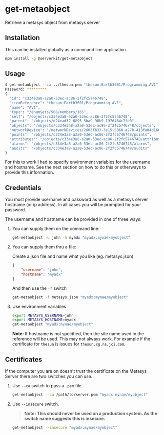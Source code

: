 # get-metaobject

Retrieve a metasys object from metasys server

## Installation

This can be installed globally as a command line application.

```bash
npm install -g @serverkit/get-metaobject
```

## Usage

```bash
$ get-metaobject --ca ../thesun.pem "thesun:Earth3601/Programming.AV1"
Password: *********
{
  "id": "c334e3a8-a2a0-53ec-ac86-2f2fc5746748",
  "itemReference": "thesun:Earth3601/Programming.AV1",
  "name": "AV1",
  "type": "/enumSets/508/members/165",
  "self": "/objects/c334e3a8-a2a0-53ec-ac86-2f2fc5746748",
  "parent": "/objects/d24ead32-6895-5ba9-90b9-1976464c7fe0",
  "objects": "/objects/c334e3a8-a2a0-53ec-ac86-2f2fc5746748/objects",
  "networkDevice": "/networkDevices/2603fb33-3e15-5360-a27b-413fa04d166f",
  "points": "/objects/c334e3a8-a2a0-53ec-ac86-2f2fc5746748/points",
  "attributes": "/objects/c334e3a8-a2a0-53ec-ac86-2f2fc5746748/attributes",
  "alarms": "/objects/c334e3a8-a2a0-53ec-ac86-2f2fc5746748/alarms",
  "audits": "/objects/c334e3a8-a2a0-53ec-ac86-2f2fc5746748/audits"
}
```

For this to work I had to specify environment variables for the username and hostname. 
See the next section on how to do this or otherways to provide this information.

## Credentials

You must provide username and password as well as a metasys server
hostname (or ip address). In all cases you will be prompted
for your password.

The username and hostname can be provided in one of three ways:

1. You can supply them on the command line:

    ```bash
    get-metaobject -u john -h myadx "myadx:mynae/myobject"
    ```

2. You can supply them thru a file:

    Create a json file and name what you like (eg. metasys.json)

    ```json
    {
        "username": "john",
        "hostname": "myadx"
    }
    ```

    And then use the `-f` switch

    ```bash
    get-metaobject -f metasys.json "myadx:mynae/myobject"
    ```

3. Use environment variables

    ```bash
    export METASYS_USERNAME=john
    export METASYS_HOSTNAME=myadx
    get-metaobject "myadx:mynae/myobject"
    ```

    **Note:** If hostname is not specified, then the site name used in the reference will be used. This may not always work. For example if the certificate for `thesun` is issues for `thesun.cg.na.jci.com`.



## Certificates

If the computer you are on doesn't trust the certificate on the Metasys Server there are two switches you can use.

1. Use `--ca` switch to pass a `.pem` file.

    ```bash
    get-metaobject --ca /path/to/server.pem "myadx:mynae/myobject"
    ```
2. Use `--insecure` switch.

    > **Note: This should never be used on a production system.
    > As the switch name suggests this is insecure.**

    ```bash
    get-metaobject --insecure "myadx:mynae/myobject"
    ```


